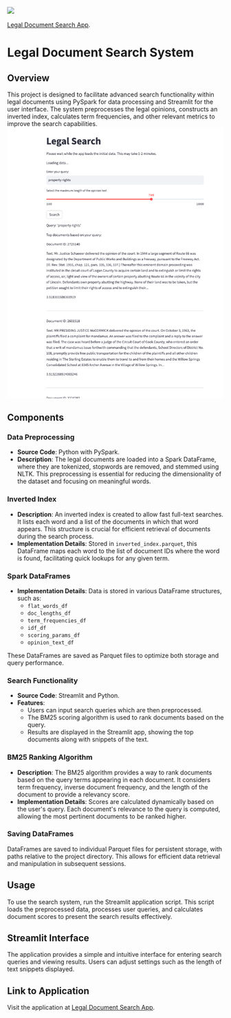 ![](https://cdn.aarp.net/content/aarpe/en/home/home-family/personal-technology/info-2021/tips-to-use-search-engines/_jcr_content/root/container_main/container_body_main/container_body1/container_body_cf/container_image/articlecontentfragment/cfimage.coreimg.50.932.jpeg/content/dam/aarp/home-and-family/personal-technology/2023/10/1140-search-engine-tips.jpg)

[Legal Document Search App](https://searchenginespark.streamlit.app/).
# Legal Document Search System

## Overview

This project is designed to facilitate advanced search functionality within legal documents using PySpark for data processing and Streamlit for the user interface. The system preprocesses the legal opinions, constructs an inverted index, calculates term frequencies, and other relevant metrics to improve the search capabilities.
![](https://github.com/abh2050/searchengine/blob/main/search.png)
## Components

### Data Preprocessing
- **Source Code**: Python with PySpark.
- **Description**: The legal documents are loaded into a Spark DataFrame, where they are tokenized, stopwords are removed, and stemmed using NLTK. This preprocessing is essential for reducing the dimensionality of the dataset and focusing on meaningful words.

### Inverted Index
- **Description**: An inverted index is created to allow fast full-text searches. It lists each word and a list of the documents in which that word appears. This structure is crucial for efficient retrieval of documents during the search process.
- **Implementation Details**: Stored in `inverted_index.parquet`, this DataFrame maps each word to the list of document IDs where the word is found, facilitating quick lookups for any given term.

### Spark DataFrames
- **Implementation Details**: Data is stored in various DataFrame structures, such as:
  - `flat_words_df`
  - `doc_lengths_df`
  - `term_frequencies_df`
  - `idf_df`
  - `scoring_params_df`
  - `opinion_text_df`

These DataFrames are saved as Parquet files to optimize both storage and query performance.

### Search Functionality
- **Source Code**: Streamlit and Python.
- **Features**:
  - Users can input search queries which are then preprocessed.
  - The BM25 scoring algorithm is used to rank documents based on the query.
  - Results are displayed in the Streamlit app, showing the top documents along with snippets of the text.

### BM25 Ranking Algorithm
- **Description**: The BM25 algorithm provides a way to rank documents based on the query terms appearing in each document. It considers term frequency, inverse document frequency, and the length of the document to provide a relevancy score.
- **Implementation Details**: Scores are calculated dynamically based on the user's query. Each document's relevance to the query is computed, allowing the most pertinent documents to be ranked higher.

### Saving DataFrames
DataFrames are saved to individual Parquet files for persistent storage, with paths relative to the project directory. This allows for efficient data retrieval and manipulation in subsequent sessions.

## Usage

To use the search system, run the Streamlit application script. This script loads the preprocessed data, processes user queries, and calculates document scores to present the search results effectively.

## Streamlit Interface
The application provides a simple and intuitive interface for entering search queries and viewing results. Users can adjust settings such as the length of text snippets displayed.

## Link to Application
Visit the application at [Legal Document Search App](https://searchenginespark.streamlit.app/).
